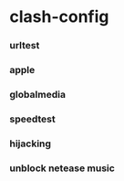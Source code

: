 # clash-config
### urltest
### apple
### globalmedia
### speedtest
### hijacking
### unblock netease music
